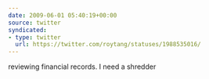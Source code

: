 ```yaml
---
date: 2009-06-01 05:40:19+00:00
source: twitter
syndicated:
- type: twitter
  url: https://twitter.com/roytang/statuses/1988535016/
---
```


reviewing financial records. I need a shredder
